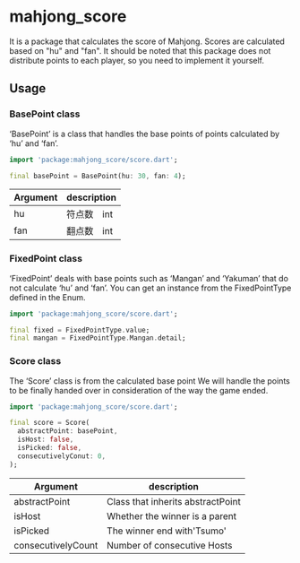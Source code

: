 # mahjong_score

It is a package that calculates the score of Mahjong.
Scores are calculated based on "hu" and "fan".
It should be noted that this package does not distribute points to each player, so you need to implement it yourself.

## Usage

### BasePoint class
‘BasePoint’ is a class that handles the base points of points calculated by ‘hu’ and ‘fan’.

```dart
import 'package:mahjong_score/score.dart';

final basePoint = BasePoint(hu: 30, fan: 4);
```
|Argument|description|
|---|---|
|hu|符点数　int|
|fan|翻点数　int|

### FixedPoint class
‘FixedPoint’ deals with base points such as ‘Mangan’ and ‘Yakuman’ that do not calculate ‘hu’ and ‘fan’.
You can get an instance from the FixedPointType defined in the Enum.

```dart
import 'package:mahjong_score/score.dart';

final fixed = FixedPointType.value;
final mangan = FixedPointType.Mangan.detail;
```

### Score class
The ‘Score’ class is from the calculated base point
We will handle the points to be finally handed over in consideration of the way the game ended.

```dart
import 'package:mahjong_score/score.dart';

final score = Score(
  abstractPoint: basePoint,
  isHost: false,
  isPicked: false,
  consecutivelyConut: 0,
);
```

|Argument|description|
|---|---|
|abstractPoint|Class that inherits abstractPoint|
|isHost|Whether the winner is a parent|
|isPicked|The winner end with'Tsumo'|
|consecutivelyCount|Number of consecutive Hosts|